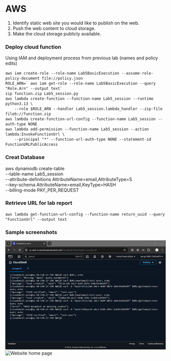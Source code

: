 # AWS												
1.	Identify static web site you would like to publish on the web.
2.	Push the web content to cloud storage.
3.	Make the cloud storage publicly available.

### Deploy cloud function
Using IAM and deployment process from previous lab (names and policy edits)
```
aws iam create-role --role-name Lab5BasicExecution --assume-role-policy-document file://policy.json
ROLE_ARN=` aws iam get-role --role-name Lab5BasicExecution --query "Role.Arn" --output text`
zip function.zip Lab5_session.py
aws lambda create-function --function-name Lab5_session --runtime python3.13 \
    --role $ROLE_ARN --handler Lab5_session.lambda_handler --zip-file fileb://function.zip
aws lambda create-function-url-config --function-name Lab5_session --auth-type NONE
aws lambda add-permission --function-name Lab5_session --action lambda:InvokeFunctionUrl \
    --principal "*" --function-url-auth-type NONE --statement-id FunctionURLPublicAccess
```
### Creat Database
aws dynamodb create-table \
    --table-name Lab5_session \
    --attribute-definitions AttributeName=email,AttributeType=S \
    --key-schema AttributeName=email,KeyType=HASH \
    --billing-mode PAY_PER_REQUEST

### Retrieve URL for lab report
```
aws lambda get-function-url-config --function-name return_uuid --query "FunctionUrl" --output text
```

### Sample screenshots
![CLI screen capture](lab5-aws-cli.png)
![Website home page](lab5-aws-website.png)
